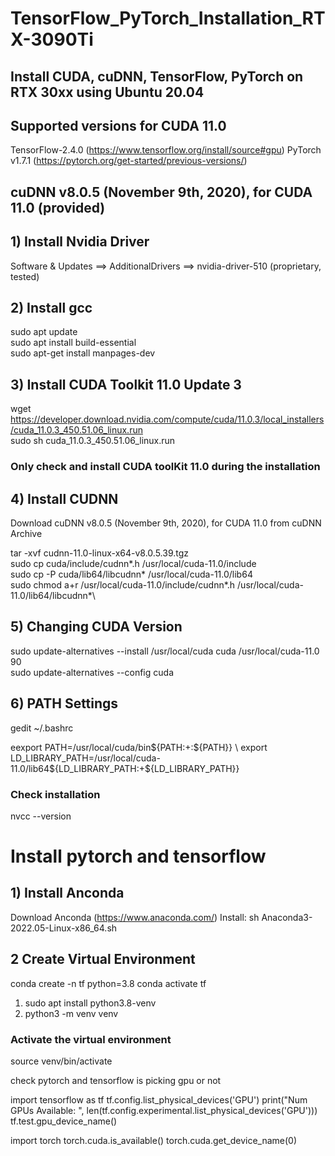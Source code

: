 # TensorFlow_PyTorch_Installation_RTX-3090Ti
## Install CUDA, cuDNN, TensorFlow, PyTorch on RTX 30xx using Ubuntu 20.04  

## Supported versions for CUDA 11.0
TensorFlow-2.4.0 (https://www.tensorflow.org/install/source#gpu)
PyTorch v1.7.1 (https://pytorch.org/get-started/previous-versions/)

##  cuDNN v8.0.5 (November 9th, 2020), for CUDA 11.0 (provided)

## 1) Install Nvidia Driver 
Software & Updates ==> AdditionalDrivers ==> nvidia-driver-510 (proprietary, tested) 

## 2) Install gcc
sudo apt update\
sudo apt install build-essential\
sudo apt-get install manpages-dev

## 3) Install CUDA Toolkit 11.0 Update 3

wget https://developer.download.nvidia.com/compute/cuda/11.0.3/local_installers/cuda_11.0.3_450.51.06_linux.run \
sudo sh cuda_11.0.3_450.51.06_linux.run

### Only check and install CUDA toolKit 11.0 during the installation

## 4) Install CUDNN
Download cuDNN v8.0.5 (November 9th, 2020), for CUDA 11.0 from cuDNN Archive

tar -xvf cudnn-11.0-linux-x64-v8.0.5.39.tgz\
sudo cp cuda/include/cudnn*.h /usr/local/cuda-11.0/include\
sudo cp -P cuda/lib64/libcudnn* /usr/local/cuda-11.0/lib64\
sudo chmod a+r /usr/local/cuda-11.0/include/cudnn*.h /usr/local/cuda-11.0/lib64/libcudnn*\

## 5) Changing CUDA Version
sudo update-alternatives --install /usr/local/cuda cuda /usr/local/cuda-11.0 90 \
sudo update-alternatives --config cuda

## 6) PATH Settings
gedit ~/.bashrc 

eexport PATH=/usr/local/cuda/bin${PATH:+:${PATH}} \
export LD_LIBRARY_PATH=/usr/local/cuda-11.0/lib64${LD_LIBRARY_PATH:+${LD_LIBRARY_PATH}}

### Check installation
nvcc --version

# Install pytorch and tensorflow

## 1) Install Anconda
Download Anconda (https://www.anaconda.com/)
Install: sh Anaconda3-2022.05-Linux-x86_64.sh

## 2 Create Virtual Environment 
conda create -n tf python=3.8
conda activate tf


1) sudo apt install python3.8-venv
2) python3 -m venv venv
### Activate the virtual environment
source venv/bin/activate

check pytorch and tensorflow is picking gpu or not

import tensorflow as tf
tf.config.list_physical_devices('GPU') 
print("Num GPUs Available: ", len(tf.config.experimental.list_physical_devices('GPU')))
tf.test.gpu_device_name()

import torch
torch.cuda.is_available()
torch.cuda.get_device_name(0)
